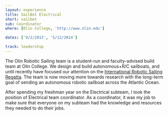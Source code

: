 ```yaml
---
layout: experience
title: SailBot Electrical
short: sailbot
sub: Coordinator
where: [Olin College, 'http://www.olin.edu']

dates: ['9/2/2013', '5/12/2014']

track: leadership
---
```


The Olin Robotic Sailing team is a student-run and faculty-advised build team at Olin College. We design and build autonomous+R/C sailboats, and until recently have focused our attention on the [International Robotic Sailing Regatta](http://sailbot.org). The team is now moving more towards research with the long-term goal of sending an autonomous robotic sailboat across the Atlantic Ocean.

After spending my freshman year on the Electrical subteam, I took the position of Electrical team coordinator. As a coordinator, it was my job to make sure that everyone on my subteam had the knowledge and resources they needed to do their jobs. 